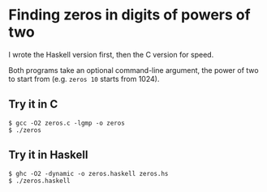 # Finding zeros in digits of powers of two

I wrote the Haskell version first, then the C version for speed.

Both programs take an optional command-line argument, the power of two to start
from (e.g. `zeros 10` starts from 1024).

## Try it in C

```{sh}
$ gcc -O2 zeros.c -lgmp -o zeros
$ ./zeros
```

## Try it in Haskell

```{sh}
$ ghc -O2 -dynamic -o zeros.haskell zeros.hs
$ ./zeros.haskell
```
